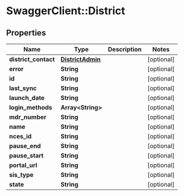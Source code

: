 # SwaggerClient::District

## Properties
Name | Type | Description | Notes
------------ | ------------- | ------------- | -------------
**district_contact** | [**DistrictAdmin**](DistrictAdmin.md) |  | [optional] 
**error** | **String** |  | [optional] 
**id** | **String** |  | [optional] 
**last_sync** | **String** |  | [optional] 
**launch_date** | **String** |  | [optional] 
**login_methods** | **Array&lt;String&gt;** |  | [optional] 
**mdr_number** | **String** |  | [optional] 
**name** | **String** |  | [optional] 
**nces_id** | **String** |  | [optional] 
**pause_end** | **String** |  | [optional] 
**pause_start** | **String** |  | [optional] 
**portal_url** | **String** |  | [optional] 
**sis_type** | **String** |  | [optional] 
**state** | **String** |  | [optional] 

